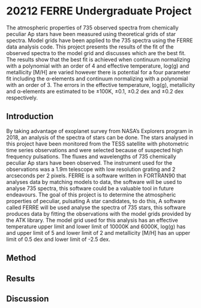 # 20212 FERRE Undergraduate Project

The atmospheric properties of 735 observed spectra from chemically peculiar Ap stars have been measured using theoretical grids of star spectra. Model grids have been applied to the 735 spectra using the FERRE data analysis code. This project presents the results of the fit of the observed spectra to the model grid and discusses which are the best fit. The results show that the best fit is achieved when continuum normalizing with a polynomial with an order of 4 and effective temperature, log(g) and metallicity [M/H] are varied however there is potential for a four parameter fit including the α-elements and continuum normalizing with a polynomial with an order of 3. The errors in the effective temperature, log(g), metallicity and α-elements are estimated to be ±100K, ±0.1, ±0.2 dex and ±0.2 dex respectively.

## Introduction

By taking advantage of exoplanet survey from NASA’s Explorers program in 2018, an analysis of the spectra of stars can be done. The stars analysed in this project have been monitored from the TESS satellite with photometric time series observations and were selected because of suspected high frequency pulsations. The fluxes and wavelengths of 735 chemically peculiar Ap stars have been observed. The instrument used for the observations was a 1.9m telescope with low resolution grating and 2 arcseconds per 2 pixels. FERRE is a software written in FORTRAN90 that analyses data by matching models to data, the software will be used to analyse 735 spectra, this software could be a valuable tool in future endeavours. The goal of this project is to determine the atmospheric properties of peculiar, pulsating A star candidates, to do this, A software called FERRE will be used analyse the spectra of 735 stars, this software produces data by fitting the observations with the model grids provided by the ATK library. The model grid used for this analysis has an effective temperature upper limit and lower limit of 10000K and 6000K, log(g) has and upper limit of 5 and lower limit of 2 and metallicity [M/H] has an upper limit of 0.5 dex and lower limit of -2.5 dex.

## Method

## Results

## Discussion
